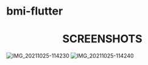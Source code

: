 # bmi-flutter

<h1 align="center"> SCREENSHOTS </h1>

![IMG_20211025-114230](https://user-images.githubusercontent.com/72061687/138644892-df89ce22-e4db-49b8-88f1-c7a3f413ad35.jpg)
![IMG_20211025-114240](https://user-images.githubusercontent.com/72061687/138644920-76c42435-2cc6-42a2-b265-7183e7502027.jpg)
